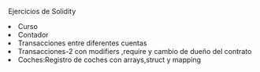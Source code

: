 Ejercicios de Solidity
<li>Curso</li>
<li>Contador</li>
<li>Transacciones entre diferentes cuentas</li>
<li>Transacciones-2 con modifiers ,require y cambio de dueño del contrato</li>
<li>Coches:Registro de coches con arrays,struct y mapping</li>
